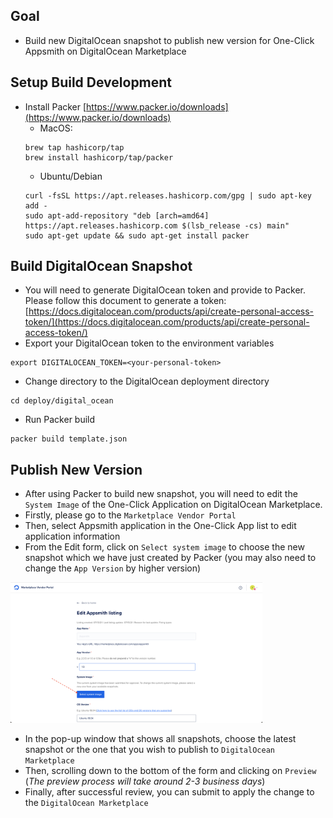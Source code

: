 ## Goal
- Build new DigitalOcean snapshot to publish new version for One-Click Appsmith on DigitalOcean Marketplace

## Setup Build Development
- Install Packer [https://www.packer.io/downloads](https://www.packer.io/downloads)
  - MacOS:
  ```
  brew tap hashicorp/tap
  brew install hashicorp/tap/packer
  ```
  - Ubuntu/Debian
  ```
  curl -fsSL https://apt.releases.hashicorp.com/gpg | sudo apt-key add -
  sudo apt-add-repository "deb [arch=amd64] https://apt.releases.hashicorp.com $(lsb_release -cs) main"
  sudo apt-get update && sudo apt-get install packer
  ```

## Build DigitalOcean Snapshot
- You will need to generate DigitalOcean token and provide to Packer. Please follow this document to generate a token: [https://docs.digitalocean.com/products/api/create-personal-access-token/](https://docs.digitalocean.com/products/api/create-personal-access-token/)
- Export your DigitalOcean token to the environment variables
```
export DIGITALOCEAN_TOKEN=<your-personal-token>
```
- Change directory to the DigitalOcean deployment directory
```
cd deploy/digital_ocean
```
- Run Packer build
```
packer build template.json
```

## Publish New Version 
- After using Packer to build new snapshot, you will need to edit the `System Image` of the One-Click Application on DigitalOcean Marketplace.
- Firstly, please go to the `Marketplace Vendor Portal`
- Then, select Appsmith application in the One-Click App list to edit application information
- From the Edit form, click on `Select system image` to choose the new snapshot which we have just created by Packer (you may also need to change the `App Version` by higher version)

<img src='https://raw.githubusercontent.com/appsmithorg/appsmith/release/deploy/digital_ocean/images/edit-app.png' width="80%">

- In the pop-up window that shows all snapshots, choose the latest snapshot or the one that you wish to publish to `DigitalOcean Marketplace`
- Then, scrolling down to the bottom of the form and clicking on `Preview` (*The preview process will take around 2-3 business days*)
- Finally, after successful review, you can submit to apply the change to the `DigitalOcean Marketplace`
